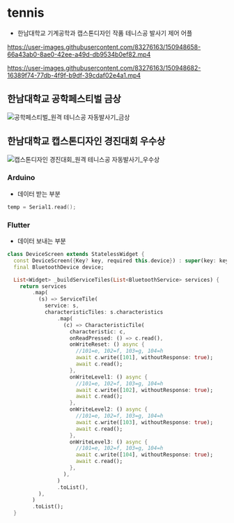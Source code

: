 # tennis
* 한남대학교 기계공학과 캡스톤디자인 작품 테니스공 발사기 제어 어플


https://user-images.githubusercontent.com/83276163/150948658-66a43ab0-8ae0-42ee-a49d-db9534b0ef82.mp4




https://user-images.githubusercontent.com/83276163/150948682-16389f74-77db-4f9f-b9df-39cdaf02e4a1.mp4


## 한남대학교 공학페스티벌 금상
![공학페스티벌_원격 테니스공 자동발사기_금상](https://user-images.githubusercontent.com/83276163/150948966-188618f6-6234-4197-ae59-c2d12339b38a.png)


## 한남대학교 캡스톤디자인 경진대회 우수상
![캡스톤디자인 경진대회_원격 테니스공 자동발사기_우수상](https://user-images.githubusercontent.com/83276163/150949027-d287dca0-6860-40e3-b0ee-ca6f91b1563d.jpg)



### Arduino
* 데이터 받는 부분

``` C
temp = Serial1.read();
```

### Flutter
* 데이터 보내는 부분

``` Dart
class DeviceScreen extends StatelessWidget {
  const DeviceScreen({Key? key, required this.device}) : super(key: key);
  final BluetoothDevice device;

  List<Widget> _buildServiceTiles(List<BluetoothService> services) {
    return services
        .map(
          (s) => ServiceTile(
            service: s,
            characteristicTiles: s.characteristics
                .map(
                  (c) => CharacteristicTile(
                    characteristic: c,
                    onReadPressed: () => c.read(),
                    onWriteReset: () async {
                      //101=e, 102=f, 103=g, 104=h
                      await c.write([101], withoutResponse: true);
                      await c.read();
                    },
                    onWriteLevel1: () async {
                      //101=e, 102=f, 103=g, 104=h
                      await c.write([102], withoutResponse: true);
                      await c.read();
                    },
                    onWriteLevel2: () async {
                      //101=e, 102=f, 103=g, 104=h
                      await c.write([103], withoutResponse: true);
                      await c.read();
                    },
                    onWriteLevel3: () async {
                      //101=e, 102=f, 103=g, 104=h
                      await c.write([104], withoutResponse: true);
                      await c.read();
                    },
                  ),
                )
                .toList(),
          ),
        )
        .toList();
  }
```

